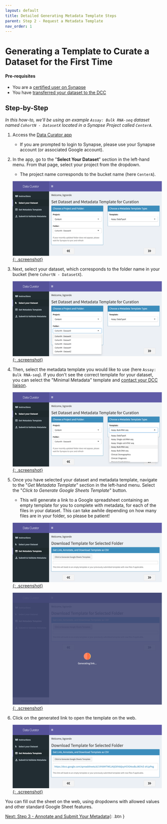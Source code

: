 ```yaml
---
layout: default
title: Detailed Generating Metadata Template Steps
parent: Step 2 - Request a Metadata Template
nav_order: 1
---
```


# Generating a Template to Curate a Dataset for the First Time

#### Pre-requisites
- You are a [certified user on Synapse](https://docs.synapse.org/articles/accounts_certified_users_and_profile_validation.html#certified-users)
- You have [transferred your dataset to the DCC](uploading-data)


## Step-by-Step
    
_In this how-to, we'll be using an example `Assay: Bulk RNA-seq` dataset named `CohortN - DatasetX` located in a Synapse Project called `CenterA`._
    
1. Access the [Data Curator app](https://www.synapse.org/#!Wiki:syn20681266/ENTITY)
    - If you are prompted to login to Synapse, please use your Synapse account (or associated Google account).
  
2. In the app, go to the "**Select Your Dataset**" section in the left-hand menu. From that page, select your project from the dropdown. 
    - The project name corresponds to the bucket name (here `CenterA`).  

    [![Data Curator Select Project](images/screenshots/curator-select-none.png){: .screenshot}](images/screenshots/curator-select-none.png)
    
3. Next, select your dataset, which corresponds to the folder name in your bucket (here `CohortN - DatasetX`).

    [![Data Curator Select Folder](images/screenshots/curator-select-dataset.png){: .screenshot}](images/screenshots/curator-select-dataset.png)

4. Then, select the metadata template you would like to use (here `Assay: Bulk RNA-seq`). If you don't see the correct template for your dataset, you can select the "Minimal Metadata" template and [contact your DCC liaison](step-1).

    [![Data Curator Select Data Type](images/screenshots/curator-select-type-2.png){: .screenshot}](images/screenshots/curator-select-type-2.png)


5. Once you have selected your dataset and metadata template, navigate to the "*Get Metadata Template*" section in the left-hand menu. Select the "*Click to Generate Google Sheets Template*" button. 
    - This will generate a link to a Google spreadsheet containing an empty template for you to complete with metadata, for each of the files in your dataset. This can take awhile depending on how many files are in your folder, so please be patient!

    [![Data Curator Google Sheets Link Button](images/screenshots/curator-link-before.png){: .screenshot}](images/screenshots/curator-link-before.png)

    [![Data Curator Google Sheets Link Generation](images/screenshots/curator-link-during.png){: .screenshot}](images/screenshots/curator-link-during.png)
 
6. Click on the generated link to open the template on the web. 

    [![Data Curator Google Sheets Link Generated](images/screenshots/curator-link-after-1.png){: .screenshot}](images/screenshots/curator-link-after-1.png)

You can fill out the sheet on the web, using dropdowns with allowed values and other standard Google Sheet features.

[Next: Step 3 - Annotate and Submit Your Metadata](step-3){: .btn }